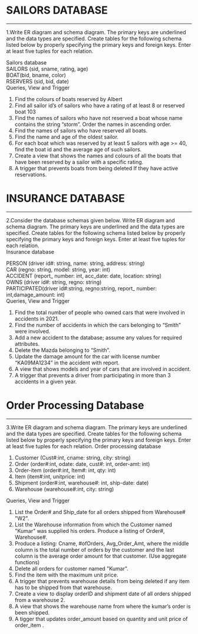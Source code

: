 <h1>SAILORS DATABASE</h1>
<hr/>

1.Write ER diagram and schema diagram. The primary keys are underlined and the data types are specified. Create tables for the following schema listed below by properly specifying the primary keys and foreign keys. Enter at least five tuples for each relation.<br >

Sailors database<br >
SAILORS (sid, sname, rating, age)<br >
BOAT(bid, bname, color)<br >
RSERVERS (sid, bid, date)<br >
Queries, View and Trigger<br >

<ol>
<li>Find the colours of boats reserved by Albert</li>
<li>Find all sailor id’s of sailors who have a rating of at least 8 or reserved boat 103</li>
<li>Find the names of sailors who have not reserved a boat whose name contains the string “storm”. Order the names in ascending order.</li>
<li>Find the names of sailors who have reserved all boats.</li>
<li>Find the name and age of the oldest sailor.</li>
<li>For each boat which was reserved by at least 5 sailors with age >= 40, find the boat id and the average age of such sailors.</li>
<li>Create a view that shows the names and colours of all the boats that have been reserved by a sailor with a specific rating.</li>
<li>A trigger that prevents boats from being deleted If they have active reservations.</li>
</ol>

<h1>INSURANCE DATABASE</h1>
<hr/>

2.Consider the database schemas given below. Write ER diagram and schema diagram. The primary keys are underlined and the data types are specified. Create tables for the following schema listed below by properly specifying the primary keys and foreign keys. Enter at least five tuples for each relation.<br >
Insurance database<br >

PERSON (driver id#: string, name: string, address: string)<br >
CAR (regno: string, model: string, year: int)<br >
ACCIDENT (report_ number: int, acc_date: date, location: string)<br >
OWNS (driver id#: string, regno: string)<br >
PARTICIPATED(driver id#:string, regno:string, report_ number: int,damage_amount: int)<br >
Queries, View and Trigger<br >
<ol>
<li>Find the total number of people who owned cars that were involved in accidents in 2021.</li>
<li>Find the number of accidents in which the cars belonging to “Smith” were involved.</li>
<li>Add a new accident to the database; assume any values for required attributes.</li>
<li>Delete the Mazda belonging to “Smith”.</li>
<li>Update the damage amount for the car with license number “KA09MA1234” in the accident with report.</li>
<li>A view that shows models and year of cars that are involved in accident.</li>
<li>A trigger that prevents a driver from participating in more than 3 accidents in a given year.</li>
</ol>

<h1>Order Processing Database</h1>
<hr />
3.Write ER diagram and schema diagram. The primary keys are underlined and the data types are specified.
Create tables for the following schema listed below by properly specifying the primary keys and foreign keys.
Enter at least five tuples for each relation.
Order processing database

1. Customer (Cust#:int, cname: string, city: string)
2. Order (order#:int, odate: date, cust#: int, order-amt: int)
3. Order-item (order#:int, Item#: int, qty: int)
4. Item (item#:int, unitprice: int)
5. Shipment (order#:int, warehouse#: int, ship-date: date)
6. Warehouse (warehouse#:int, city: string)

Queries, View and Trigger

1. List the Order# and Ship\_date for all orders shipped from Warehouse# "W2". 
2. List the Warehouse information from which the Customer named "Kumar" was supplied his orders. Produce a listing of Order#, Warehouse#. 
3. Produce a listing: Cname, #ofOrders, Avg\_Order\_Amt, where the middle column is the total number of orders by the customer and the last column is the average order amount for that customer. (Use aggregate functions) 
4. Delete all orders for customer named "Kumar". 
5. Find the item with the maximum unit price. 
6. A trigger that prevents warehouse details from being deleted if any item has to be shipped from that warehouse. 
7. Create a view to display orderID and shipment date of all orders shipped from a warehouse 2. 
8. A view that shows the warehouse name from where the kumar’s order is been shipped.
9. A tigger that updates order\_amount based on quantity and unit price of order\_item .
